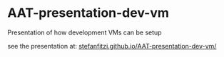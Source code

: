 # AAT-presentation-dev-vm
Presentation of how development VMs can be setup

see the presentation at: [stefanfitzi.github.io/AAT-presentation-dev-vm/](https://stefanfitzi.github.io/AAT-presentation-dev-vm/)
